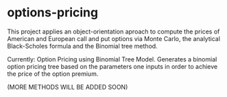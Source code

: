 # options-pricing
This project applies an object-orientation aproach to compute the prices of American and European call and put options via Monte Carlo, the analytical Black-Scholes formula and the Binomial tree method.

Currently:
Option Pricing using Binomial Tree Model. Generates a binomial option pricing tree based on the parameters one inputs in order to achieve the price of the option premium. 

(MORE METHODS WILL BE ADDED SOON)

